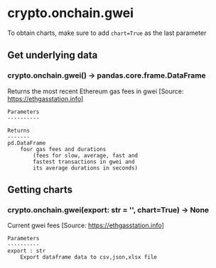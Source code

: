 # crypto.onchain.gwei

To obtain charts, make sure to add `chart=True` as the last parameter

## Get underlying data 
### crypto.onchain.gwei() -> pandas.core.frame.DataFrame

Returns the most recent Ethereum gas fees in gwei
    [Source: https://ethgasstation.info]

    Parameters
    ----------

    Returns
    -------
    pd.DataFrame
        four gas fees and durations
            (fees for slow, average, fast and
            fastest transactions in gwei and
            its average durations in seconds)

## Getting charts 
### crypto.onchain.gwei(export: str = '', chart=True) -> None

Current gwei fees
    [Source: https://ethgasstation.info]

    Parameters
    ----------
    export : str
        Export dataframe data to csv,json,xlsx file
